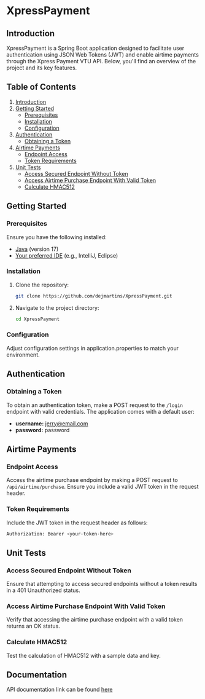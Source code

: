 # XpressPayment

## Introduction

XpressPayment is a Spring Boot application designed to facilitate user authentication using JSON Web Tokens (JWT) and enable airtime payments through the Xpress Payment VTU API. Below, you'll find an overview of the project and its key features.

## Table of Contents

1. [Introduction](#introduction)
2. [Getting Started](#getting-started)
    - [Prerequisites](#prerequisites)
    - [Installation](#installation)
    - [Configuration](#configuration)
3. [Authentication](#authentication)
    - [Obtaining a Token](#obtaining-a-token)
4. [Airtime Payments](#airtime-payments)
    - [Endpoint Access](#endpoint-access)
    - [Token Requirements](#token-requirements)
5. [Unit Tests](#unit-tests)
    - [Access Secured Endpoint Without Token](#access-secured-endpoint-without-token)
    - [Access Airtime Purchase Endpoint With Valid Token](#access-airtime-purchase-endpoint-with-valid-token)
    - [Calculate HMAC512](#calculate-hmac512)

## Getting Started

### Prerequisites

Ensure you have the following installed:

- [Java](https://www.java.com/) (version 17)
- [Your preferred IDE](https://www.jetbrains.com/idea/) (e.g., IntelliJ, Eclipse)

### Installation

1. Clone the repository:

   ```bash
   git clone https://github.com/dejmartins/XpressPayment.git
   
2. Navigate to the project directory:

   ```bash
   cd XpressPayment

### Configuration

Adjust configuration settings in application.properties to match your environment.

## Authentication

### Obtaining a Token

To obtain an authentication token, make a POST request to the `/login` endpoint with valid credentials. The application comes with a default user:

- **username:** jerry@email.com
- **password:** password

## Airtime Payments

### Endpoint Access

Access the airtime purchase endpoint by making a POST request to `/api/airtime/purchase`. Ensure you include a valid JWT token in the request header.

### Token Requirements

Include the JWT token in the request header as follows:

   ```bash
   Authorization: Bearer <your-token-here>
   ```

## Unit Tests

### Access Secured Endpoint Without Token

Ensure that attempting to access secured endpoints without a token results in a 401 Unauthorized status.

### Access Airtime Purchase Endpoint With Valid Token

Verify that accessing the airtime purchase endpoint with a valid token returns an OK status.

### Calculate HMAC512

Test the calculation of HMAC512 with a sample data and key.

## Documentation

API documentation link can be found [here](https://documenter.getpostman.com/view/28493605/2s9YsJAXoV)